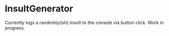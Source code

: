# InsultGenerator
Currently logs a randomly(ish) insult to the console via button click. Work in progress.
